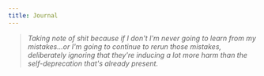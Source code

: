 ```yaml
---
title: Journal
---
```

> _Taking note of shit because if I don't I'm never going to learn from my mistakes...or I'm going to continue to rerun those mistakes, deliberately ignoring that they're inducing a lot more harm than the self-deprecation that's already present._
